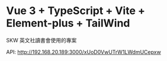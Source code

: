 # Vue 3 + TypeScript + Vite + Element-plus + TailWind

SKW 英文社讀書會使用的專案

API: http://192.168.20.189:3000/xUoD0VwUTrW1LWdmUCepxw
